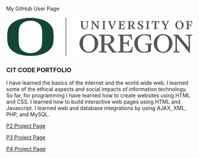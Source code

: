 My GitHub User Page

![University of Oregon Logo](images/uo.JPG)

<h3>CIT CODE PORTFOLIO</h3>
<p>I have learned the basics of the internet and the world wide web. I learned some of the ethical aspects and social impacts of information technology. So far, for programming I have learned how to create websites using HTML and CSS. I learned how to build interactive web pages using HTML and Javascript. I learned web and database integrations by using AJAX, XML, PHP, and MySQL. </p>


[P2 Project Page](https://uo-cit.github.io/p2-17S-chantellk/)

[P3 Project Page](https://uo-cit.github.io/p3-17s-chantellk/)

[P4 Project Page]()
